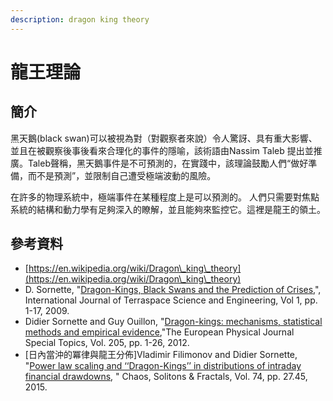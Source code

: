 ```yaml
---
description: dragon king theory
---
```


# 龍王理論

## 簡介

黑天鵝(black swan)可以被視為對（對觀察者來說）令人驚訝、具有重大影響、並且在被觀察後事後看來合理化的事件的隱喻，該術語由Nassim Taleb 提出並推廣。Taleb聲稱，黑天鵝事件是不可預測的，在實踐中，該理論鼓勵人們“做好準備，而不是預測”，並限制自己遭受極端波動的風險。

在許多的物理系統中，極端事件在某種程度上是可以預測的。 人們只需要對焦點系統的結構和動力學有足夠深入的瞭解，並且能夠來監控它。這裡是龍王的領土。



## 參考資料

* [https://en.wikipedia.org/wiki/Dragon\_king\_theory](https://en.wikipedia.org/wiki/Dragon\_king\_theory)
* D. Sornette, "[Dragon-Kings, Black Swans and the Prediction of Crises](https://papers.ssrn.com/sol3/papers.cfm?abstract\_id=1470006),", International Journal of Terraspace Science and Engineering,  Vol 1, pp. 1-17,  2009.
* Didier Sornette and Guy Ouillon, "[Dragon-kings: mechanisms, statistical methods and empirical evidence](https://link.springer.com/article/10.1140/epjst/e2012-01559-5),"The European Physical Journal Special Topics, Vol. 205, pp. 1-26, 2012.
* \[日內當沖的冪律與龍王分佈]Vladimir Filimonov and Didier Sornette, "[Power law scaling and ‘‘Dragon-Kings’’ in distributions of intraday financial drawdowns](https://www.sciencedirect.com/science/article/abs/pii/S0960077914002124), " Chaos, Solitons & Fractals, Vol. 74, pp. 27.45, 2015.
